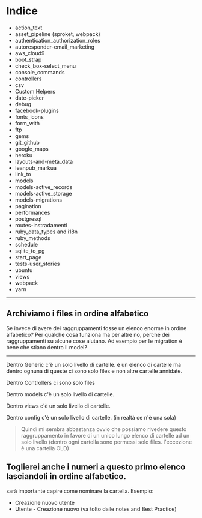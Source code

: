 # <a name="top"></a> Indice


- action_text
- asset_pipeline (sproket, webpack)
- authentication_authorization_roles
- autoresponder-email_marketing
- aws_cloud9
- boot_strap
- check_box-select_menu
- console_commands
- controllers
- csv
- Custom Helpers
- date-picker
- debug
- facebook-plugins
- fonts_icons
- form_with
- ftp
- gems
- git_github
- google_maps
- heroku
- layouts-and-meta_data
- leanpub_markua
- link_to
- models
- models-active_records
- models-active_storage
- models-migrations
- pagination
- performances
- postgresql
- routes-instradamenti
- ruby_data_types and i18n
- ruby_methods
- schedule
- sqlite_to_pg
- start_page
- tests-user_stories
- ubuntu
- views
- webpack
- yarn



---

## Archiviamo i files in ordine alfabetico

Se invece di avere dei raggruppamenti fosse un elenco enorme in ordine alfabetico?
Per qualche cosa funziona ma per altre no, perché dei raggruppamenti su alcune cose aiutano.
Ad esempio per le migration è bene che stiano dentro il model?

---

Dentro Generic c'è un solo livello di cartelle. è un elenco di cartelle ma dentro ognuna di queste ci sono solo files e non altre cartelle annidate.

Dentro Controllers ci sono solo files

Dentro models c'è un solo livello di cartelle.

Dentro views c'è un solo livello di cartelle.

Dentro config c'è un solo livello di cartelle. (in realtà ce n'è una sola)

> Quindi mi sembra abbastanza ovvio che possiamo rivedere questo raggruppamento in favore di un unico lungo elenco di cartelle ad un solo livello (dentro ogni cartella sono permessi solo files. l'eccezione è una cartella OLD)


## Toglierei anche i numeri a questo primo elenco lasciandoli in ordine alfabetico.

sarà importante capire come nominare la cartella. Esempio:

- Creazione nuovo utente
- Utente - Creazione nuovo (va tolto dalle notes and Best Practice)
